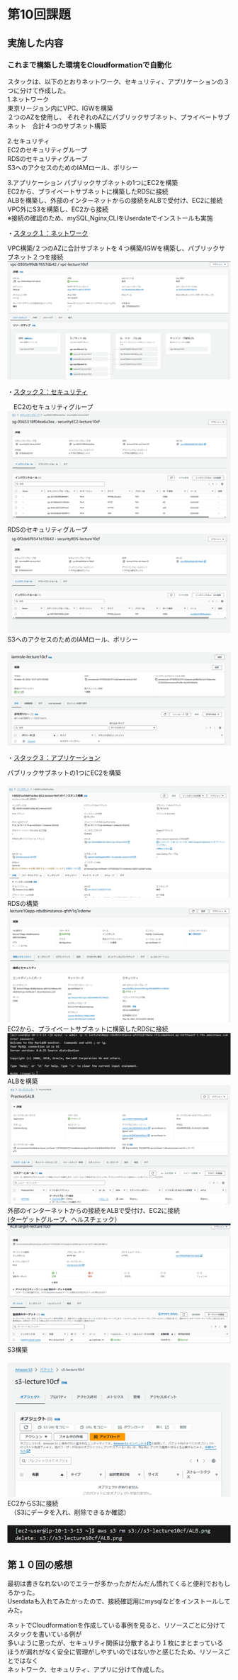 # 第10回課題
## 実施した内容
### これまで構築した環境をCloudformationで自動化
スタックは、以下のとおりネットワーク、セキュリティ、アプリケーションの３つに分けて作成した。<br>
1.ネットワーク<br>
  東京リージョン内にVPC、IGWを構築<br>
  ２つのAZを使用し、  それぞれのAZにパブリックサブネット、プライベートサブネット　合計４つのサブネット構築

2.セキュリティ<br>
  EC2のセキュリティグループ<br>
  RDSのセキュリティグループ<br>
  S3へのアクセスのためのIAMロール、ポリシー

3.アプリケーション
  パブリックサブネットの1つにEC2を構築<br>
  EC2から、プライベートサブネットに構築したRDSに接続<br>
  ALBを構築し、外部のインターネットからの接続をALBで受付け、EC2に接続<br>
  VPC外にS3を構築し、EC2から接続<br>
※接続の確認のため、mySQL,Nginx,CLIをUserdateでインストールも実施<br>



・[スタック１：ネットワーク](/Lecture10_network.yml)<br>

 VPC構築/２つのAZに合計サブネットを４つ構築/IGWを構築し、パブリックサブネット２つを接続<br>
 ![VPC](images10/VPC.png)<br>

・[スタック２：セキュリティ](/Lecture10_security.yml)<br>

　EC2のセキュリティグループ<br>
  ![EC2-security](images10/EC2-security.png)
　RDSのセキュリティグループ<br>
  ![RDS](images10/RDS-security.png)
　S3へのアクセスのためのIAMロール、ポリシー<br>
　![IAM](images10/IAMROLE.png)

・[スタック３：アプリケーション](/Lecture10_App.yml)<br>

  パブリックサブネットの1つにEC2を構築<br>
　![EC2](images10/EC2.png)
  RDSの構築<br>
  ![RDS](images10/RDS.png)
　EC2から、プライベートサブネットに構築したRDSに接続<br>
  ![EC2toRDS](images10/EC2toRDS.png)
　ALBを構築<br>
  ![ALB](images10/ALB.png)
  外部のインターネットからの接続をALBで受付け、EC2に接続<br>
  (ターゲットグループ、ヘルスチェック）<br>
  ![ALBTaeget](images10/ALBTarget.png)
　S3構築<br>
　![S3](images10/S3.png)
　EC2からS3に接続<br>
　（S3にデータを入れ、削除できるか確認）<br>
　![EC2toS3](images10/EC2toS3.png)
　
## 第１０回の感想<br>
最初は書きなれないのでエラーが多かったがだんだん慣れてくると便利でおもしろかった。<br>
Userdataも入れてみたかったので、接続確認用にmysqlなどをインストールしてみた。<br>

ネットでCloudformationを作成している事例を見ると、リソースごとに分けてスタックを書いている例が<br>
多いように思ったが、セキュリティ関係は分散するより１枚にまとまっている<br>
ほうが漏れがなく安全に管理がしやすいのではないかと感じたため、リソースごとではなく<br>
ネットワーク、セキュリティ、アプリに分けて作成した。
